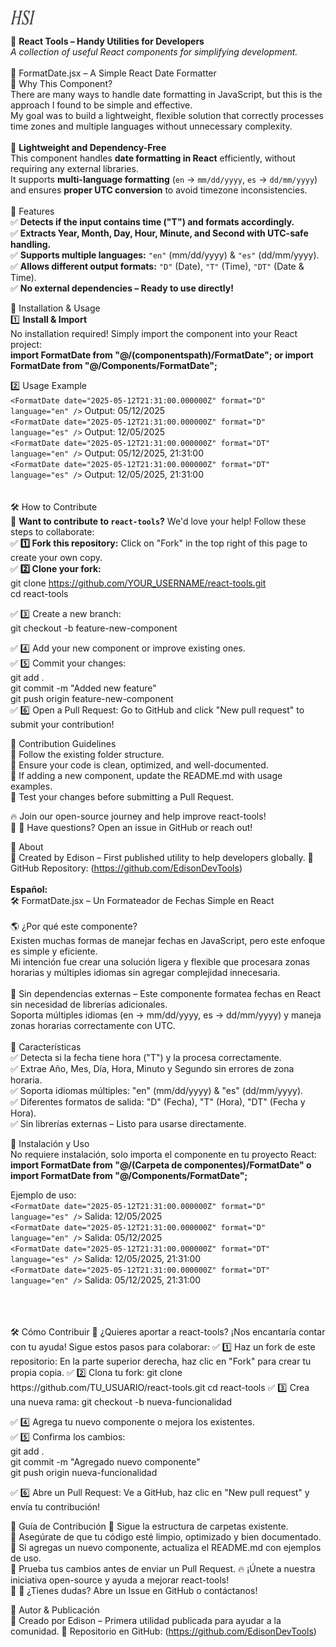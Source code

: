 <img src="images/IconHSI_2.png" alt="Descripción de la imagen" width="40" height="24">

🚀 <b>React Tools – Handy Utilities for Developers</b><br />
<i>A collection of useful React components for simplifying development.</i><br />
<br />
📅 FormatDate.jsx – A Simple React Date Formatter<br />
🎯 Why This Component?<br />
There are many ways to handle date formatting in JavaScript, but this is the approach I found to be simple and effective.<br />
My goal was to build a lightweight, flexible solution that correctly processes time zones and multiple languages without unnecessary complexity.<br />
<br />
🚀 **Lightweight and Dependency-Free**<br />
This component handles **date formatting in React** efficiently, without requiring any external libraries.<br />
It supports **multi-language formatting** (`en` → `mm/dd/yyyy`, `es` → `dd/mm/yyyy`) and ensures **proper UTC conversion** to avoid timezone inconsistencies.<br />
<br />
🌟 Features<br />
✅ **Detects if the input contains time ("T") and formats accordingly.**<br />
✅ **Extracts Year, Month, Day, Hour, Minute, and Second with UTC-safe handling.**<br />
✅ **Supports multiple languages:** `"en"` (mm/dd/yyyy) & `"es"` (dd/mm/yyyy).<br />
✅ **Allows different output formats:** `"D"` (Date), `"T"` (Time), `"DT"` (Date & Time).<br />
✅ **No external dependencies – Ready to use directly!**<br />

🚀 Installation & Usage<br />
1️⃣ **Install & Import**<br />
No installation required! Simply import the component into your React project:<br />
<b>import FormatDate from "@/(componentspath)/FormatDate"; or import FormatDate from "@/Components/FormatDate";</b>

2️⃣ Usage Example<br />
`<FormatDate date="2025-05-12T21:31:00.000000Z" format="D" language="en" />` Output: 05/12/2025<br />
`<FormatDate date="2025-05-12T21:31:00.000000Z" format="D" language="es" />` Output: 12/05/2025<br />
`<FormatDate date="2025-05-12T21:31:00.000000Z" format="DT" language="en" />` Output: 05/12/2025, 21:31:00<br />
`<FormatDate date="2025-05-12T21:31:00.000000Z" format="DT" language="es" />` Output: 12/05/2025, 21:31:00<br />
<br />
<br />
🛠️ How to Contribute  
🚀 **Want to contribute to `react-tools`?** We'd love your help! Follow these steps to collaborate:  
✅ **1️⃣ Fork this repository:** Click on "Fork" in the top right of this page to create your own copy.  
✅ **2️⃣ Clone your fork:**  
git clone https://github.com/YOUR_USERNAME/react-tools.git  
cd react-tools

✅ 3️⃣ Create a new branch:  
git checkout -b feature-new-component

✅ 4️⃣ Add your new component or improve existing ones.  
✅ 5️⃣ Commit your changes:  
git add .  
git commit -m "Added new feature"  
git push origin feature-new-component  
✅ 6️⃣ Open a Pull Request: Go to GitHub and click "New pull request" to submit your contribution!  
  
📝 Contribution Guidelines  
🔹 Follow the existing folder structure.   
🔹 Ensure your code is clean, optimized, and well-documented.   
🔹 If adding a new component, update the README.md with usage examples.   
🔹 Test your changes before submitting a Pull Request.  
  
🔥 Join our open-source journey and help improve react-tools!   
🚀 📢 Have questions? Open an issue in GitHub or reach out!  

📌 About<br />
🚀 Created by Edison – First published utility to help developers globally. 🔗 GitHub Repository: (https://github.com/EdisonDevTools)<br />
<br />
**Español:**<br />
🛠️ FormatDate.jsx – Un Formateador de Fechas Simple en React<br />
<br />
🌎 ¿Por qué este componente?<br />
Existen muchas formas de manejar fechas en JavaScript, pero este enfoque es simple y eficiente.<br />
Mi intención fue crear una solución ligera y flexible que procesara zonas horarias y múltiples idiomas sin agregar complejidad innecesaria.<br />
<br />
🚀 Sin dependencias externas – Este componente formatea fechas en React sin necesidad de librerías adicionales.<br />
Soporta múltiples idiomas (en → mm/dd/yyyy, es → dd/mm/yyyy) y maneja zonas horarias correctamente con UTC.<br />
<br />
🌟 Características<br />
✅ Detecta si la fecha tiene hora ("T") y la procesa correctamente. <br />
✅ Extrae Año, Mes, Día, Hora, Minuto y Segundo sin errores de zona horaria. <br />
✅ Soporta idiomas múltiples: "en" (mm/dd/yyyy) & "es" (dd/mm/yyyy). <br />
✅ Diferentes formatos de salida: "D" (Fecha), "T" (Hora), "DT" (Fecha y Hora). <br />
✅ Sin librerías externas – Listo para usarse directamente.<br />

🚀 Instalación y Uso<br />
No requiere instalación, solo importa el componente en tu proyecto React: <br />
<b>import FormatDate from "@/(Carpeta de componentes)/FormatDate" o import FormatDate from "@/Components/FormatDate";</b>

Ejemplo de uso:<br />
`<FormatDate date="2025-05-12T21:31:00.000000Z" format="D" language="es" />` Salida: 12/05/2025<br />
`<FormatDate date="2025-05-12T21:31:00.000000Z" format="D" language="en" />` Salida: 05/12/2025<br />
`<FormatDate date="2025-05-12T21:31:00.000000Z" format="DT" language="es" />` Salida: 12/05/2025, 21:31:00<br />
`<FormatDate date="2025-05-12T21:31:00.000000Z" format="DT" language="en" />` Salida: 05/12/2025, 21:31:00<br />
<br />

<br />
<br />
🛠️ Cómo Contribuir
🚀 ¿Quieres aportar a react-tools?   
¡Nos encantaría contar con tu ayuda!  
Sigue estos pasos para colaborar:
✅ 1️⃣ Haz un fork de este repositorio: En la parte superior derecha, haz clic en "Fork" para crear tu propia copia.  
✅ 2️⃣ Clona tu fork:  
git clone https://github.com/TU_USUARIO/react-tools.git
cd react-tools
✅ 3️⃣ Crea una nueva rama:  
git checkout -b nueva-funcionalidad  

✅ 4️⃣ Agrega tu nuevo componente o mejora los existentes.  
✅ 5️⃣ Confirma los cambios:  
git add .  
git commit -m "Agregado nuevo componente"  
git push origin nueva-funcionalidad  

✅ 6️⃣ Abre un Pull Request: Ve a GitHub, haz clic en "New pull request" y envía tu contribución!  

📝 Guía de Contribución
🔹 Sigue la estructura de carpetas existente.  
🔹 Asegúrate de que tu código esté limpio, optimizado y bien documentado.  
🔹 Si agregas un nuevo componente, actualiza el README.md con ejemplos de uso.  
🔹 Prueba tus cambios antes de enviar un Pull Request.
🔥 ¡Únete a nuestra iniciativa open-source y ayuda a mejorar react-tools!  
🚀 📢 ¿Tienes dudas? Abre un Issue en GitHub o contáctanos!  

📌 Autor & Publicación<br />
🚀 Creado por Edison – Primera utilidad publicada para ayudar a la comunidad. 🔗 Repositorio en GitHub: (https://github.com/EdisonDevTools)<br />
